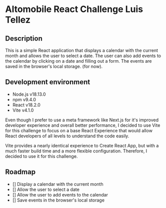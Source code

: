 # Altomobile React Challenge Luis Tellez

## Description

This is a simple React application that displays a calendar with the current month and allows the user to select a date. The user can also add events to the calendar by clicking on a date and filling out a form. The events are saved in the browser's local storage. (for now).

## Development environment

- Node.js v18.13.0
- npm v9.4.0
- React v18.2.0
- Vite v4.1.0

Even though I prefer to use a meta framework like Next.js for it's improved developer experience and overall better performance, I decided to use Vite for this challenge to focus on a base React Experience that would allow React developers of all levels to understand the code easily.

Vite provides a nearly identical experience to Create React App, but with a much faster build time and a more flexible configuration. Therefore, I decided to use it for this challenge.

## Roadmap

- [] Display a calendar with the current month
- [] Allow the user to select a date
- [] Allow the user to add events to the calendar
- [] Save events in the browser's local storage
